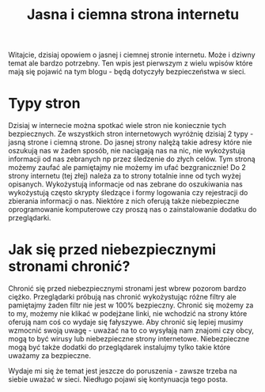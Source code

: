 ﻿---
layout: post
title: "Jasna i ciemna strona internetu"
category: internet testowakategoria
---

Witajcie, dzisiaj opowiem o jasnej i ciemnej stronie internetu. Może i dziwny temat ale bardzo potrzebny. Ten wpis jest pierwszym z wielu wpisów które mają się pojawić na tym blogu - będą dotyczyły bezpieczeństwa w sieci.

# Typy stron

Dzisiaj w internecie można spotkać wiele stron nie koniecznie tych bezpiecznych. Ze wszystkich stron internetowych
wyróżnię dzisiaj 2 typy - jasną strone i ciemną strone.
Do jasnej strony nalężą takie adresy które nie oszukują nas w żaden sposób, nie naciągają nas na nic, nie wykożystują informacji
od nas zebranych np przez śledzenie do złych celów. Tym stroną możemy
zaufać ale pamiętajmy nie możemy im ufać bezgranicznie!
Do 2 strony internetu (tej złej) należa za to strony totalnie inne od tych wyżej opisanych. Wykożystują informacje od nas zebrane do oszukiwania nas
wykożystują często skrypty śledzące i formy logowania czy rejestracji do zbierania informacji o nas. Niektóre z nich oferują także niebezpieczne oprogramowanie komputerowe czy proszą nas o zainstalowanie
dodatku do przeglądarki.

# Jak się przed niebezpiecznymi stronami chronić?

Chronić się przed niebezpiecznymi stronami jest wbrew pozorom bardzo ciężko. Przeglądarki próbują nas chronić wykożystując
różne filtry ale pamiętajmy żaden filtr nie jest w 100% bezpieczny. Chronić się możemy za to my, możemy nie klikać w podejżane linki,
nie wchodzić na strony które oferują nam coś co wydaje się fałyszywe. Aby chronić się lepiej musimy wzmocnić swoją uwagę - uważać 
na to co wysyłają nam znajomi czy obcy, mogą to być wirusy lub niebezpieczne strony internetowe. Niebezpieczne mogą być także dodatki do przeglądarek
instalujmy tylko takie które uważamy za bezpieczne.

Wydaje mi się że temat jest jeszcze do poruszenia - zawsze trzeba na siebie uważać w sieci. Niedługo pojawi się kontynuacja tego posta.